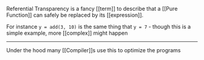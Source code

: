 Referential Transparency is a fancy [[term]] to describe that a [[Pure Function]] can safely be replaced by its [[expression]].

For instance `y = add(3, 10)` is the same thing that `y = 7` - though this is a simple example, more [[complex]] might happen

---

Under the hood many [[Compiler]]s use this to optimize the programs
